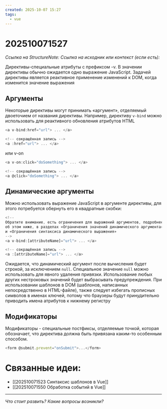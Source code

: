 ```yaml
---
created: 2025-10-07 15:27
tags:
  - vue
---
```

# 202510071527
*Ссылка на StructureNote:*
*Ссылка на исходник или контекст (если есть):* 

Директивы-специальные атрибуты с префиксом -v. В значении директивы обычно ожидается одно выражение JavaScript. Задачей директивы является реактивное применение изменений к DOM, когда изменится значение выражения

## Аргументы
Некоторые директивы могут принимать «аргумент», отделяемый двоеточием от названия директивы. Например, директиву `v-bind` можно использовать для реактивного обновления атрибутов HTML
```js
<a v-bind:href="url"> ... </a>

<!-- сокращённая запись -->
<a :href="url"> ... </a>
```
или v-on
```js
<a v-on:click="doSomething"> ... </a>

<!-- сокращённая запись -->
<a @click="doSomething"> ... </a>
```
## Динамические аргументы
Можно использовать выражение JavaScript в аргументе директивы, для этого потребуется обернуть его в квадратные скобки:
```js
<!--
Обратите внимание, есть ограничения для выражений аргументов, подробнее
об этом ниже, в разделах «Ограничения значений динамического аргумента»
и «Ограничения синтаксиса динамического выражения»
-->
<a v-bind:[attributeName]="url"> ... </a>

<!-- сокращённая запись -->
<a :[attributeName]="url"> ... </a>
```
Ожидается, что динамический аргумент после вычисления будет строкой, за исключением `null`. Специальное значение `null` можно использовать для явного удаления привязки. Использование любых других нестроковых значений будет выбрасывать предупреждения.
При использовании шаблонов в DOM (шаблонов, написанных непосредственно в HTML-файле), также следует избегать прописных символов в именах ключей, потому что браузеры будут принудительно приводить имена атрибутов к нижнему регистру
## Модификаторы
Модификаторы - специальные постфиксы, отделяемые точкой, которая обозначает, что директива должна быть привязана каким-то особенным способом.
```js
<form @submit.prevent="onSubmit">...</form>
```

# Связанные идеи:
* [[202510071523 Синтаксис шаблонов в Vue]]
* [[202510071550 Обработка событий в Vue]]
---

*Что стоит развить? Какие вопросы возникли?*